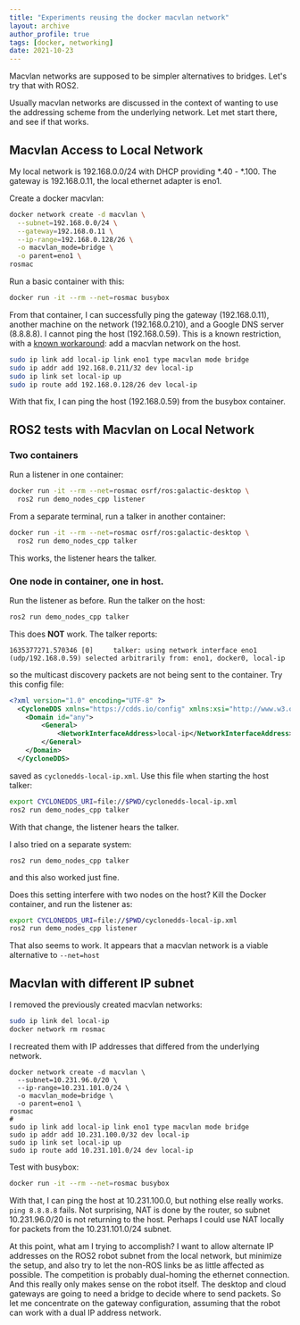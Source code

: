 ```yaml
---
title: "Experiments reusing the docker macvlan network"
layout: archive
author_profile: true
tags: [docker, networking]
date: 2021-10-23
---
```


Macvlan networks are supposed to be simpler alternatives to bridges. Let's try that with ROS2.

Usually macvlan networks are discussed in the context of wanting to use the addressing scheme from the underlying network. Let met start there, and see if that works.

## Macvlan Access to Local Network
My local network is 192.168.0.0/24 with DHCP providing *.40 - *.100. The gateway is 192.168.0.11, the local ethernet adapter is eno1.

Create a docker macvlan:
```bash
docker network create -d macvlan \
  --subnet=192.168.0.0/24 \
  --gateway=192.168.0.11 \
  --ip-range=192.168.0.128/26 \
  -o macvlan_mode=bridge \
  -o parent=eno1 \
rosmac
```
Run a basic container with this:
```bash
docker run -it --rm --net=rosmac busybox
```

From that container, I can successfully ping the gateway (192.168.0.11), another machine on the network (192.168.0.210), and a Google DNS server (8.8.8.8). I cannot ping the host (192.168.0.59). This is a known restriction, with a [known workaround](https://blog.oddbit.com/post/2018-03-12-using-docker-macvlan-networks/): add a macvlan network on the host.

```bash
sudo ip link add local-ip link eno1 type macvlan mode bridge
sudo ip addr add 192.168.0.211/32 dev local-ip
sudo ip link set local-ip up
sudo ip route add 192.168.0.128/26 dev local-ip
```

With that fix, I can ping the host (192.168.0.59) from the busybox container.

## ROS2 tests with Macvlan on Local Network

### Two containers
Run a listener in one container:
```bash
docker run -it --rm --net=rosmac osrf/ros:galactic-desktop \
  ros2 run demo_nodes_cpp listener
```

From a separate terminal, run a talker in another container:
```bash
docker run -it --rm --net=rosmac osrf/ros:galactic-desktop \
  ros2 run demo_nodes_cpp talker
```

This works, the listener hears the talker.

### One node in container, one in host.

Run the listener as before. Run the talker on the host:
```bash
ros2 run demo_nodes_cpp talker
```

This does **NOT** work. The talker reports:
```
1635377271.570346 [0]     talker: using network interface eno1 (udp/192.168.0.59) selected arbitrarily from: eno1, docker0, local-ip
```
so the multicast discovery packets are not being sent to the container. Try this config file:
```xml
<?xml version="1.0" encoding="UTF-8" ?>
  <CycloneDDS xmlns="https://cdds.io/config" xmlns:xsi="http://www.w3.org/2001/XMLSchema-instance" xsi:schemaLocation="https://cdds.io/config https://raw.githubusercontent.com/eclipse-cyclonedds/cyclonedds/master/etc/cyclonedds.xsd">
    <Domain id="any">
        <General>
            <NetworkInterfaceAddress>local-ip</NetworkInterfaceAddress>
        </General>
    </Domain>
  </CycloneDDS>
```
saved as ```cyclonedds-local-ip.xml```. Use this file when starting the host talker:
```bash
export CYCLONEDDS_URI=file://$PWD/cyclonedds-local-ip.xml
ros2 run demo_nodes_cpp talker
```
With that change, the listener hears the talker.

I also tried on a separate system:
```
ros2 run demo_nodes_cpp talker
```
and this also worked just fine.

Does this setting interfere with two nodes on the host? Kill the Docker container, and run the listener as:
```bash
export CYCLONEDDS_URI=file://$PWD/cyclonedds-local-ip.xml
ros2 run demo_nodes_cpp listener
```
That also seems to work. It appears that a macvlan network is a viable alternative to ```--net=host```

## Macvlan with different IP subnet

I removed the previously created macvlan networks:
```bash
sudo ip link del local-ip
docker network rm rosmac
```

I recreated them with IP addresses that differed from the underlying network.
```
docker network create -d macvlan \
  --subnet=10.231.96.0/20 \
  --ip-range=10.231.101.0/24 \
  -o macvlan_mode=bridge \
  -o parent=eno1 \
rosmac
#
sudo ip link add local-ip link eno1 type macvlan mode bridge
sudo ip addr add 10.231.100.0/32 dev local-ip
sudo ip link set local-ip up
sudo ip route add 10.231.101.0/24 dev local-ip
```
Test with busybox:
```bash
docker run -it --rm --net=rosmac busybox
```
With that, I can ping the host at 10.231.100.0, but nothing else really works. ```ping 8.8.8.8``` fails. Not surprising, NAT is done by the router, so subnet 10.231.96.0/20 is not returning to the host. Perhaps I could use NAT locally for packets from the 10.231.101.0/24 subnet.

At this point, what am I trying to accomplish? I want to allow alternate IP addresses on the ROS2 robot subnet from the local network, but minimize the setup, and also try to let the non-ROS links be as little affected as possible. The competition is probably dual-homing the ethernet connection. And this really only makes sense on the robot itself. The desktop and cloud gateways are going to need a bridge to decide where to send packets. So let me concentrate on the gateway configuration, assuming that the robot can work with a dual IP address network.